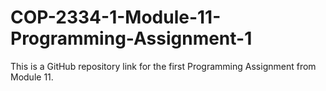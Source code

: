 # COP-2334-1-Module-11-Programming-Assignment-1
This is a GitHub repository link for the first Programming Assignment from Module 11.
